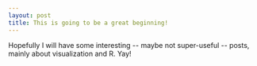 ```yaml
---
layout: post
title: This is going to be a great beginning!
---
```


Hopefully I will have some interesting -- maybe not super-useful -- posts, mainly about visualization and R. Yay!
